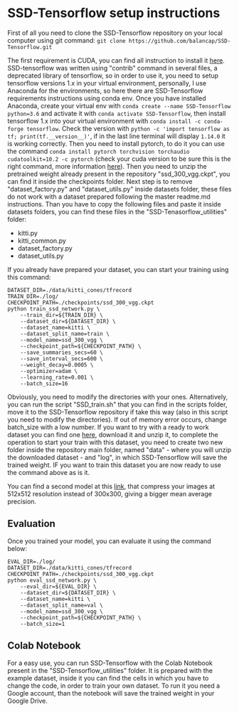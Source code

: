 # SSD-Tensorflow setup instructions

First of all you need to clone the SSD-Tensorflow repository on your local computer using git command:
`git clone https://github.com/balancap/SSD-Tensorflow.git`

The first requirement is CUDA, you can find all instruction to install it [here](https://docs.nvidia.com/cuda/cuda-installation-guide-linux/index.html).
SSD-tensorflow was written using "contrib" command in several files, a deprecated library of tensorflow, so in order to use it, you need to setup tensorflow versions 1.x in your virtual environment, personally, I use Anaconda for the environments, so here there are SSD-Tensorflow requirements instructions using conda env.
Once you have installed Anaconda, create your virtual env with `conda create --name SSD-Tensorflow python=3.6` and activate it with `conda activate SSD-Tensorflow`, then install tensorflow 1.x into your virtual environment with `conda install -c conda-forge tensorflow`. Check the version with `python -c 'import tensorflow as tf; print(tf.__version__)'`, if in the last line terminal will display `1.14.0` it is working correctly.
Then you need to install pytorch, to do it you can use the command `conda install pytorch torchvision torchaudio cudatoolkit=10.2 -c pytorch` (check your cuda version to be sure this is the right command, more information [here](https://pytorch.org/get-started/locally/)).
Then you need to unzip the pretrained weight already present in the repository "ssd_300_vgg.ckpt", you can find it inside the checkpoints folder.
Next step is to remove "dataset_factory.py" and "dataset_utils.py" inside datasets folder, these files do not work with a dataset prepared following the master readme.md instructions. Than you have to copy the following files and paste it inside datasets folders, you can find these files in the "SSD-Tenasorflow_utilities" folder:
* kitti.py
* kitti_common.py
* dataset_factory.py
* dataset_utils.py

If you already have prepared your dataset, you can start your training using this command:
```
DATASET_DIR=./data/kitti_cones/tfrecord
TRAIN_DIR=./log/
CHECKPOINT_PATH=./checkpoints/ssd_300_vgg.ckpt
python train_ssd_network.py \
    --train_dir=${TRAIN_DIR} \
    --dataset_dir=${DATASET_DIR} \
    --dataset_name=kitti \
    --dataset_split_name=train \
    --model_name=ssd_300_vgg \
    --checkpoint_path=${CHECKPOINT_PATH} \
    --save_summaries_secs=60 \
    --save_interval_secs=600 \
    --weight_decay=0.0005 \
    --optimizer=adam \
    --learning_rate=0.001 \
    --batch_size=16
```
Obviously, you need to modify the directories with your ones. Alternatively, you can run the script "SSD_train.sh" that you can find in the scripts folder, move it to the SSD-Tensorflow repository if take this way (also in this script you need to modify the directories).
If out of memory error occurs, change batch_size with a low number.
If you want to try with a ready to work dataset you can find one [here](https://drive.google.com/file/d/1NrDwpC0XB8-V7by-sB2DEJbnBoBgTpk6/view?usp=sharing), download it and unzip it, to complete the operation to start your train with this dataset, you need to create two new folder inside the repository main folder, named "data" - where you will unzip the downloaded dataset - and "log", in which SSD-Tensorflow will save the trained weight. IF you want to train this dataset you are now ready to use the command above as is it.

You can find a second model at this [link](https://drive.google.com/open?id=0B0qPCUZ-3YwWT1RCLVZNN3RTVEU), that compress your images at 512x512 resolution instead of 300x300, giving a bigger mean average precision.

## Evaluation

Once you trained your model, you can evaluate it using the command below:

```
EVAL_DIR=./log/
DATASET_DIR=./data/kitti_cones/tfrecord
CHECKPOINT_PATH=./checkpoints/ssd_300_vgg.ckpt
python eval_ssd_network.py \
    --eval_dir=${EVAL_DIR} \
    --dataset_dir=${DATASET_DIR} \
    --dataset_name=kitti \
    --dataset_split_name=val \
    --model_name=ssd_300_vgg \
    --checkpoint_path=${CHECKPOINT_PATH} \
    --batch_size=1
```

## Colab Notebook
For a easy use, you can run SSD-Tensorflow with the Colab Notebook present in the "SSD-Tensorflow_utilities" folder. It is prepared with the example dataset, inside it you can find the cells in which you have to change the code, in order to train your own dataset. To run it you need a Google account, than the notebook will save the trained weight in your Google Drive.